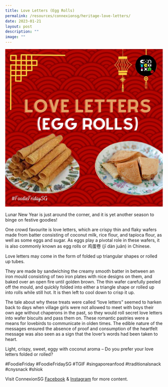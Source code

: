 ```yaml
---
title: Love Letters (Egg Rolls)
permalink: /resources/connexionsg/heritage-love-letters/
date: 2023-01-21
layout: post
description: ""
image: ""
---
```

![](/images/connexionsg/2023/326087492_694568672159551_7157484970190111808_n.jpg)

Lunar New Year is just around the corner, and it is yet another season to binge on festive goodies!

One crowd favourite is love letters, which are crispy thin and flaky wafers made from batter consisting of coconut milk, rice flour, and tapioca flour, as well as some eggs and sugar. As eggs play a pivotal role in these wafers, it is also commonly known as egg rolls or 鸡蛋卷 (jī dàn juǎn) in Chinese.

Love letters may come in the form of folded up triangular shapes or rolled up tubes.

They are made by sandwiching the creamy smooth batter in between an iron mould consisting of two iron plates with nice designs on them, and baked over an open fire until golden brown. The thin wafer carefully peeled off the mould, and quickly folded into either a triangle shape or rolled up into rolls while still hot. It is then left to cool down to crisp it up.

The tale about why these treats were called “love letters” seemed to harken back to days when village girls were not allowed to meet with boys their own age without chaperons in the past, so they would roll secret love letters into wafer biscuits and pass them on. These romantic pastries were a means for lovebirds to communicate in olden times. The edible nature of the messages ensured the absence of proof and consumption of the heartfelt message was also seen as a sign that the lover’s words had been taken to heart.

Light, crispy, sweet, eggy with coconut aroma – Do you prefer your love letters folded or rolled?

#FoodieFriday #FoodieFridaySG #TGIF #singaporeanfood #traditionalsnack #cnysnack #shiok

Visit ConnexionSG [Facebook](https://www.facebook.com/ConnexionSG) & [Instagram](https://www.instagram.com/connexionsg/) for more content.